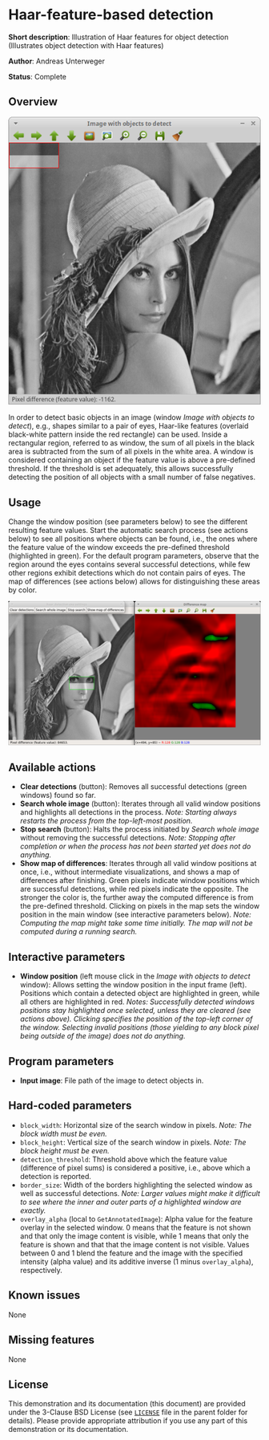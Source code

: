 Haar-feature-based detection
============================

**Short description**: Illustration of Haar features for object detection (Illustrates object detection with Haar features)

**Author**: Andreas Unterweger

**Status**: Complete

Overview
--------

![Screenshot](../screenshots/haar_detection.png)

In order to detect basic objects in an image (window *Image with objects to detect*), e.g., shapes similar to a pair of eyes, Haar-like features (overlaid black-white pattern inside the red rectangle) can be used. Inside a rectangular region, referred to as window, the sum of all pixels in the black area is subtracted from the sum of all pixels in the white area. A window is considered containing an object if the feature value is above a pre-defined threshold. If the threshold is set adequately, this allows successfully detecting the position of all objects with a small number of false negatives.

Usage
-----

Change the window position (see parameters below) to see the different resulting feature values. Start the automatic search process (see actions below) to see all positions where objects can be found, i.e., the ones where the feature value of the window exceeds the pre-defined threshold (highlighted in green). For the default program parameters, observe that the region around the eyes contains several successful detections, while few other regions exhibit detections which do not contain pairs of eyes. The map of differences (see actions below) allows for distinguishing these areas by color.

![Screenshot after selecting a region around the eyes](../screenshots/haar_detection_eyes.png)

Available actions
-----------------

* **Clear detections** (button): Removes all successful detections (green windows) found so far.
* **Search whole image** (button): Iterates through all valid window positions and highlights all detections in the process. *Note: Starting always restarts the process from the top-left-most position.*
* **Stop search** (button): Halts the process initiated by *Search whole image* without removing the successful detections. *Note: Stopping after completion or when the process has not been started yet does not do anything.*
* **Show map of differences**: Iterates through all valid window positions at once, i.e., without intermediate visualizations, and shows a map of differences after finishing. Green pixels indicate window positions which are successful detections, while red pixels indicate the opposite. The stronger the color is, the further away the computed difference is from the pre-defined threshold. Clicking on pixels in the map sets the window position in the main window (see interactive parameters below). *Note: Computing the map might take some time initially. The map will not be computed during a running search.*

Interactive parameters
----------------------

* **Window position** (left mouse click in the *Image with objects to detect* window): Allows setting the window position in the input frame (left). Positions which contain a detected object are highlighted in green, while all others are highlighted in red. *Notes: Successfully detected windows positions stay highlighted once selected, unless they are cleared (see actions above). Clicking specifies the position of the top-left corner of the window. Selecting invalid positions (those yielding to any block pixel being outside of the image) does not do anything.*

Program parameters
------------------

* **Input image**: File path of the image to detect objects in.

Hard-coded parameters
---------------------

* `block_width`: Horizontal size of the search window in pixels. *Note: The block width must be even.*
* `block_height`: Vertical size of the search window in pixels. *Note: The block height must be even.*
* `detection_threshold`: Threshold above which the feature value (difference of pixel sums) is considered a positive, i.e., above which a detection is reported.
* `border_size`: Width of the borders highlighting the selected window as well as successful detections. *Note: Larger values might make it difficult to see where the inner and outer parts of a highlighted window are exactly.*
* `overlay_alpha` (local to `GetAnnotatedImage`): Alpha value for the feature overlay in the selected window. 0 means that the feature is not shown and that only the image content is visible, while 1 means that only the feature is shown and that that the image content is not visible. Values between 0 and 1 blend the feature and the image with the specified intensity (alpha value) and its additive inverse (1 minus `overlay_alpha`), respectively.

Known issues
------------

None

Missing features
----------------

None

License
-------

This demonstration and its documentation (this document) are provided under the 3-Clause BSD License (see [`LICENSE`](../LICENSE) file in the parent folder for details). Please provide appropriate attribution if you use any part of this demonstration or its documentation.
